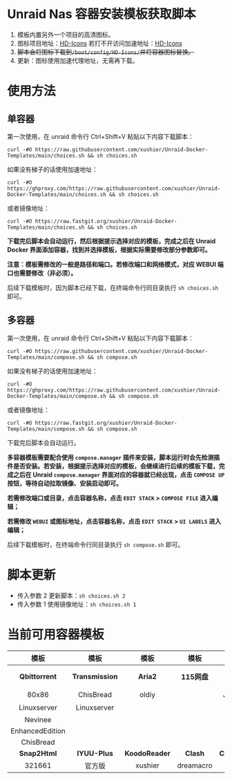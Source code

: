 # Unraid Nas 容器安装模板获取脚本

1. 模板内置另外一个项目的高清图标。
2. 图标项目地址：[HD-Icons](https://github.com/xushier/HD-Icons)  若打不开访问加速地址：[HD-Icons](https://hub.fastgit.xyz/xushier/HD-Icons)
3. ~~脚本会将图标下载到`/boot/config/HD-Icons/`并将容器图标替换。~~
4. 更新：图标使用加速代理地址，无需再下载。

# 使用方法
## 单容器
第一次使用，在 unraid 命令行 Ctrl+Shift+V 粘贴以下内容下载脚本：
```
curl -#O https://raw.githubusercontent.com/xushier/Unraid-Docker-Templates/main/choices.sh && sh choices.sh
```

如果没有梯子的话使用加速地址：
```
curl -#O https://ghproxy.com/https://raw.githubusercontent.com/xushier/Unraid-Docker-Templates/main/choices.sh && sh choices.sh
```
或者镜像地址：
```
curl -#O https://raw.fastgit.org/xushier/Unraid-Docker-Templates/main/choices.sh && sh choices.sh
```
**下载完后脚本会自动运行，然后根据提示选择对应的模板，完成之后在 Unraid Docker 界面添加容器，找到并选择模板，根据实际需要修改部分参数即可。**

**注意：模板需修改的一般是路径和端口。若修改端口和网络模式，对应 WEBUI 端口也需要修改（非必须）。**

后续下载模板时，因为脚本已经下载，在终端命令行同目录执行 `sh choices.sh` 即可。
## 多容器

第一次使用，在 unraid 命令行 Ctrl+Shift+V 粘贴以下内容下载脚本：
```
curl -#O https://raw.githubusercontent.com/xushier/Unraid-Docker-Templates/main/compose.sh && sh compose.sh
```

如果没有梯子的话使用加速地址：
```
curl -#O https://ghproxy.com/https://raw.githubusercontent.com/xushier/Unraid-Docker-Templates/main/compose.sh && sh compose.sh
```
或者镜像地址：
```
curl -#O https://raw.fastgit.org/xushier/Unraid-Docker-Templates/main/compose.sh && sh compose.sh
```
下载完后脚本会自动运行。

**多容器模板需要配合使用 `compose.manager` 插件来安装，脚本运行时会先检测插件是否安装。若安装，根据提示选择对应的模板，会继续进行后续的模板下载，完成之后在 Unraid `compose.manager` 界面对应的容器就已经出现，点击 `COMPOSE UP` 按钮，等待自动拉取镜像、安装启动即可。**

**若需修改端口或目录，点击容器名称，点击 `EDIT STACK` > `COMPOSE FILE` 进入编辑；**

**若需修改 `WEBUI` 或图标地址，点击容器名称，点击 `EDIT STACK` > `UI LABELS` 进入编辑；**

后续下载模板时，在终端命令行同目录执行 `sh compose.sh` 即可。

# 脚本更新
- 传入参数 2 更新脚本：`sh choices.sh 2`
- 传入参数 1 使用镜像地址：`sh choices.sh 1`

# 当前可用容器模板

|模板|模板|模板|模板|模板|模板|模板|模板|
|:--:|:--:|:--:|:--:|:--:|:--:|:--:|:--:|
|**Qbittorrent**|**Transmission**|**Aria2**|**115网盘**|**百度网盘**|**阿里云盘**|**Alist**|**Filebrowser**|
|80x86|ChisBread|oldiy||Johngong||官方版|80x86|
|Linuxserver|Linuxserver||||||官方版|
|Nevinee||||||||
|EnhancedEdition||||||||
|ChisBread||||||||
|**Snap2Html**|**IYUU-Plus**|**KoodoReader**|**Clash**|**CodeServer**|**Draw.io**|**Composerize**|**AliyunWebdav**|
|321661|官方版|xushier|dreamacro|官方版|官方版|官方版|messense|